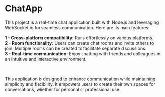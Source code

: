 # ChatApp

This project is a real-time chat application built with Node.js and leveraging WebSocket.io for seamless communication. Here are its main features: <br/><br/>
<b>1 - Cross-platform compatibility:</b> Runs effortlessly on various platforms.<br/>
<b>2 - Room functionality:</b> Users can create chat rooms and invite others to join. Multiple rooms can be created to facilitate separate discussions.<br/>
<b>3 - Real-time communication:</b> Enjoy chatting with friends and colleagues in an intuitive and interactive environment.<br/><br/><br>

This application is designed to enhance communication while maintaining simplicity and flexibility. It empowers users to create their own spaces for conversations, whether for personal or professional use.
